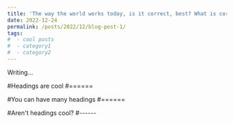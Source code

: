 ```yaml
---
title: 'The way the world works today, is it correct, best? What is correct and best?'
date: 2022-12-24
permalink: /posts/2022/12/blog-post-1/
tags:
#  - cool posts
#  - category1
#  - category2
---
```


Writing...

#Headings are cool
#======

#You can have many headings
#======

#Aren't headings cool?
#------
